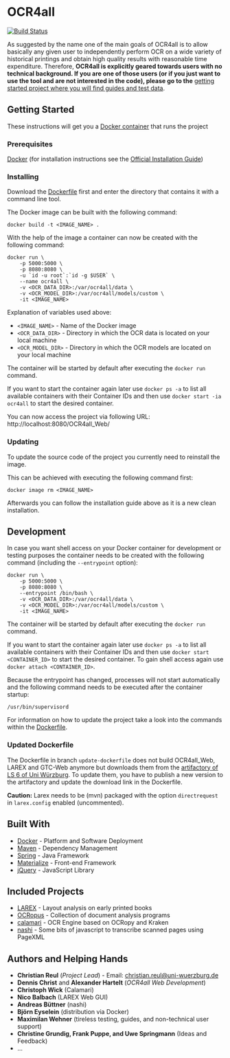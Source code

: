 # OCR4all

[![Build Status](https://travis-ci.org/OCR4all/OCR4all.svg?branch=master)](https://travis-ci.org/OCR4all/OCR4all)

As suggested by the name one of the main goals of OCR4all is to allow basically any given user to independently perform OCR on a wide variety of historical printings and obtain high quality results with reasonable time expenditure. Therefore, **OCR4all is explicitly geared towards users with no technical background. If you are one of those users (or if you just want to use the tool and are not interested in the code), please go to the** [getting started project where you will find guides and test data](https://github.com/OCR4all/getting_started).


## Getting Started

These instructions will get you a [Docker container](https://www.docker.com/what-container) that runs the project

### Prerequisites

[Docker](https://www.docker.com) (for installation instructions see the [Official Installation Guide](https://docs.docker.com/install/))

### Installing

Download the [Dockerfile](Dockerfile) first and enter the directory that contains it with a command line tool.

The Docker image can be built with the following command:
```
docker build -t <IMAGE_NAME> .
```

With the help of the image a container can now be created with the following command:
```
docker run \
    -p 5000:5000 \
    -p 8080:8080 \
    -u `id -u root`:`id -g $USER` \
    --name ocr4all \
    -v <OCR_DATA_DIR>:/var/ocr4all/data \
    -v <OCR_MODEL_DIR>:/var/ocr4all/models/custom \
    -it <IMAGE_NAME>
```

Explanation of variables used above:
* `<IMAGE_NAME>` - Name of the Docker image
* `<OCR_DATA_DIR>` - Directory in which the OCR data is located on your local machine
* `<OCR_MODEL_DIR>` - Directory in which the OCR models are located on your local machine

The container will be started by default after executing the `docker run` command.

If you want to start the container again later use `docker ps -a` to list all available containers with their Container IDs and then use `docker start -ia ocr4all` to start the desired container.

You can now access the project via following URL: http://localhost:8080/OCR4all_Web/

### Updating

To update the source code of the project you currently need to reinstall the image.

This can be achieved with executing the following command first:
```
docker image rm <IMAGE_NAME>
```
Afterwards you can follow the installation guide above as it is a new clean installation.

## Development

In case you want shell access on your Docker container for development or testing purposes the container needs to be created with the following command (including the `--entrypoint` option):
```
docker run \
    -p 5000:5000 \
    -p 8080:8080 \
    --entrypoint /bin/bash \
    -v <OCR_DATA_DIR>:/var/ocr4all/data \
    -v <OCR_MODEL_DIR>:/var/ocr4all/models/custom \
    -it <IMAGE_NAME>
```

The container will be started by default after executing the `docker run` command.

If you want to start the container again later use `docker ps -a` to list all available containers with their Container IDs and then use `docker start <CONTAINER_ID>` to start the desired container. To gain shell access again use `docker attach <CONTAINER_ID>`.

Because the entrypoint has changed, processes will not start automatically and the following command needs to be executed after the container startup:
```
/usr/bin/supervisord
```

For information on how to update the project take a look into the commands within the [Dockerfile](Dockerfile).

### Updated Dockerfile

The Dockerfile in branch `update-dockerfile` does not build OCR4all_Web, LAREX and GTC-Web anymore but downloads them 
from the [artifactory of LS 6 of Uni Würzburg](http://artifactory-ls6.informatik.uni-wuerzburg.de/artifactory/webapp/#/home).
To update them, you have to publish a new version to the artifactory and update the download link in the Dockerfile.

**Caution:** Larex needs to be (mvn) packaged with the option `directrequest` in `larex.config` enabled (uncommented).

## Built With

* [Docker](https://www.docker.com) - Platform and Software Deployment
* [Maven](https://maven.apache.org/) - Dependency Management
* [Spring](https://spring.io/) - Java Framework
* [Materialize](http://materializecss.com/) - Front-end Framework
* [jQuery](https://jquery.com/) - JavaScript Library

## Included Projects

* [LAREX](https://github.com/chreul/LAREX) - Layout analysis on early printed books
* [OCRopus](https://github.com/tmbdev/ocropy) - Collection of document analysis programs
* [calamari](https://github.com/ChWick/calamari) - OCR Engine based on OCRopy and Kraken
* [nashi](https://github.com/andbue/nashi) - Some bits of javascript to transcribe scanned pages using PageXML

## Authors and Helping Hands

* **Christian Reul** (*Project Lead*) - Email: christian.reul@uni-wuerzburg.de
* **Dennis Christ** and **Alexander Hartelt** (*OCR4all Web Development*) 
* **Christoph Wick** (Calamari)
* **Nico Balbach** (LAREX Web GUI)
* **Andreas Büttner** (nashi)
* **Björn Eyselein** (distribution via Docker)
* **Maximilan Wehner** (tireless testing, guides, and non-technical user support)
* **Christine Grundig, Frank Puppe, and Uwe Springmann** (Ideas and Feedback)
* ...
